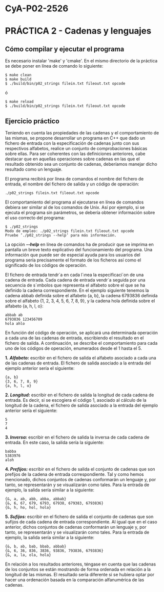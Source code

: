 # CyA-P02-2526

# PRÁCTICA 2 - Cadenas y lenguajes

## Cómo compilar y ejecutar el programa

Es necesario instalar 'make' y 'cmake'.
En el mismo directorio de la práctica se debe poner en línea de comando lo siguiente:

```
$ make clean
$ make build
$ ./build/bin/p02_strings filein.txt fileout.txt opcode
```

ó

```
$ make reload
$ ./build/bin/p02_strings filein.txt fileout.txt opcode
```

## Ejercicio práctico

Teniendo en cuenta las propiedades de las cadenas y el comportamiento de las mismas, se propone desarrollar un programa en C++ que dado un fichero de entrada con la especificación de cadenas junto con sus respectivos alfabetos, realice un conjunto de comprobaciones básicas sobre ellas. Para ser coherentes con las definiciones anteriores, cabe destacar que en aquellas operaciones sobre cadenas en las que el resultado obtenido sea un conjunto de cadenas, deberíamos manejar dicho resultado como un lenguaje.

El programa recibirá por línea de comandos el nombre del fichero de entrada, el nombre del fichero de salida y un código de operación:

```console
./p02_strings filein.txt fileout.txt opcode
```

El comportamiento del programa al ejecutarse en línea de comandos debiera ser similar al de los comandos de Unix. Así por ejemplo, si se ejecuta el programa sin parámetros, se debería obtener información sobre el uso correcto del programa:

```console
$ ./p02_strings
Modo de empleo: ./p02_strings filein.txt fileout.txt opcode
Pruebe ’./p02_strings --help’ para más información.
```

La opción _**--help**_ en línea de comandos ha de producir que se imprima en pantalla un breve texto explicativo del funcionamiento del programa. Una información que puede ser de especial ayuda para los usuarios del programa sería precisamente el formato de los ficheros así como el significado de los códigos de operación.

El fichero de entrada tendr´a en cada l´ınea la especificaci´on de una cadena de entrada. Cada cadena de entrada vendr´a seguida por una secuencia de s´ımbolos que representa el alfabeto sobre el que se ha definido la cadena correspondiente. En el ejemplo siguiente tenemos la cadena abbab definida sobre el alfabeto {a, b}, la cadena 6793836 definida sobre el alfabeto {1, 2, 3, 4, 5, 6, 7, 8, 9}, y la cadena hola definida sobre el alfabeto {a, h, l, o}:

```
abbab ab
6793836 123456789
hola ahlo
```

En función del código de operación, se aplicará una determinada operación a cada una de las cadenas de entrada, escribiendo el resultado en el fichero de salida. A continuación, se describe el comportamiento para cada uno de los códigos de operación, enumerados desde el 1 hasta el 5.

**1.** **_Alfabeto:_** escribir en el fichero de salida el alfabeto asociado a cada una de las cadenas de entrada. El fichero de salida asociado a la entrada del ejemplo anterior sería el siguiente:

```
{a, b}
{3, 6, 7, 8, 9}
{a, h, l, o}
```

**2. _Longitud:_** escribir en el fichero de salida la longitud de cada cadena de entrada. Es decir, si se escogiera el código 1, asociado al cálculo de la longitud de la cadena, el fichero de salida asociado a la entrada del ejemplo anterior sería el siguiente:

```
5
7
4
```

**3. _Inversa:_** escribir en el fichero de salida la inversa de cada cadena de entrada. En este caso, la salida sería la siguiente:

```
babba
5383976
aloh
```

**4. _Prefijos:_** escribir en el fichero de salida el conjunto de cadenas que son prefijos de la cadena de entrada correspondiente. Tal y como hemos mencionado, dichos conjuntos de cadenas conformarán un lenguaje y, por tanto, se representarán y se visualizarán como tales. Para la entrada de ejemplo, la salida sería similar a la siguiente:

```
{&, a, ab, abb, abba, abbab}
{&, 6, 67, 679, 6793, 67938, 679383, 6793836}
{&, h, ho, hol, hola}
```

**5. _Sufijos:_** escribir en el fichero de salida el conjunto de cadenas que son sufijos de cada cadena de entrada correspondiente. Al igual que en el caso anterior, dichos conjuntos de cadenas conformarán un lenguaje y, por tanto, se representarán y se visualizarán como tales. Para la entrada de ejemplo, la salida sería similar a la siguiente:

```
{&, b, ab, bab, bbab, abbab}
{&, 6, 36, 836, 3836, 93836, 793836, 6793836}
{&, a, la, ola, hola}
```

En relación a los resultados anteriores, téngase en cuenta que las cadenas de los conjuntos se están mostrando de forma ordenada en relación a la longitud de las mismas. El resultado sería diferente si se hubiera optar por hacer una ordenación basada en la comparación alfanumérica de las cadenas.
